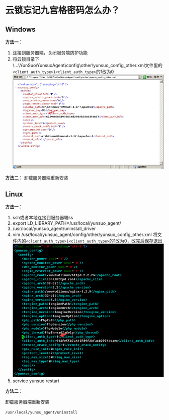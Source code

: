 #  云锁忘记九宫格密码怎么办？
## Windows

**方法一：**

1. 连接到服务器端，关闭服务端防护功能
2. 将云锁目录下\\...\YunSuo\YunsuoAgent\config\other\yunsuo_config_other.xml文件里的`<client_auth_type>1<client_auth_type>`的1改为0
![](/assets/q_24_1.png) 

**方法二：**
卸载服务器端重新安装

## Linux

**方法一：**

1. ssh或者本地连接到服务器端ss
2. export LD_LIBRARY_PATH=/usr/local/yunsuo_agent/
3. /usr/local/yunsuo_agent/uninstall_driver
4. vim /usr/local/yunsuo_agent/config/other/yunsuo_config_other.xml
将文件内的`<client_auth_type>1<client_auth_type>`的1改为0，改完后保存退出
![](/assets/q_24_2.png) 
5. service yunsuo restart

**方法二：**

卸载服务器端重新安装

`/usr/local/yunsu_agent/uninstall`
